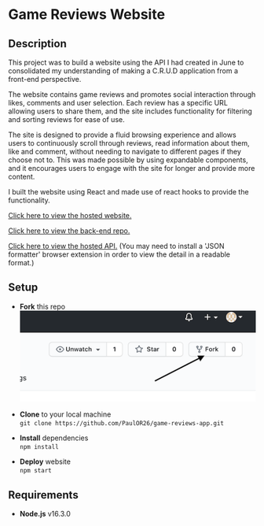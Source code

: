 # Game Reviews Website

## Description

This project was to build a website using the API I had created in June to consolidated my understanding of making a C.R.U.D application from a front-end perspective.

The website contains game reviews and promotes social interaction through likes, comments and user selection. Each review has a specific URL allowing users to share them, and the site includes functionality for filtering and sorting reviews for ease of use.

The site is designed to provide a fluid browsing experience and allows users to continuously scroll through reviews, read information about them, like and comment, without needing to navigate to different pages if they choose not to. This was made possible by using expandable components, and it encourages users to engage with the site for longer and provide more content.

I built the website using React and made use of react hooks to provide the functionality.

[Click here to view the hosted website.](https://game-reviews-app.netlify.app/)

[Click here to view the back-end repo.](https://github.com/PaulOR26/game-reviews-project)

[Click here to view the hosted API.](https://game-reviews-project.herokuapp.com/api)
(You may need to install a 'JSON formatter' browser extension in order to view the detail in a readable format.)

## Setup

- **Fork** this repo  
  ![](readme-screenshot-fork.png)

- **Clone** to your local machine  
  `git clone https://github.com/PaulOR26/game-reviews-app.git`

- **Install** dependencies  
  `npm install`

- **Deploy** website  
  `npm start`

## Requirements

- **Node.js** v16.3.0
